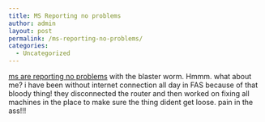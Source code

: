 ```yaml
---
title: MS Reporting no problems
author: admin
layout: post
permalink: /ms-reporting-no-problems/
categories:
  - Uncategorized
---
```

[ms are reporting no problems][1] with the blaster worm. Hmmm. what about me? i have been without internet connection all day in FAS because of that bloody thing! they disconnected the router and then worked on fixing all machines in the place to make sure the thing dident get loose. pain in the ass!!!

 [1]: http://www.cnn.com/2003/TECH/internet/08/16/microsoft.blaster.ap/index.html